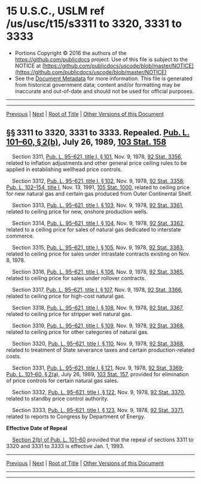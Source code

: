 ---
---

# 15 U.S.C., USLM ref /us/usc/t15/s3311 to 3320, 3331 to 3333

* Portions Copyright © 2016 the authors of the https://github.com/publicdocs project.
  Use of this file is subject to the NOTICE at [https://github.com/publicdocs/uscode/blob/master/NOTICE](https://github.com/publicdocs/uscode/blob/master/NOTICE)
* See the [Document Metadata](././../../../../..//README.md) for more information.
  This file is generated from historical government data; content and/or formatting may be inaccurate and out-of-date and should not be used for official purposes.

----------
----------

[Previous](./../../../../..//us/usc/t15/ch60/schI/m__us_usc_t15_ch60_schI.md) | [Next](./../../../../..//us/usc/t15/ch60/schII/m__us_usc_t15_ch60_schII.md) | [Root of Title](./../../../../../) | [Other Versions of this Document](https://publicdocs.github.io/go/links?ns=uslm&ref=%2Fus%2Fusc%2Ft15%2Fs3311+to+3320%2C+3331+to+3333)

## §§ 3311 to 3320, 3331 to 3333. Repealed. [Pub. L. 101–60, § 2(b)][/us/pl/101/60/s2/b], July 26, 1989, [103 Stat. 158][/us/stat/103/158]

    Section 3311, [Pub. L. 95–621, title I, § 101][/us/pl/95/621/s101], Nov. 9, 1978, [92 Stat. 3356][/us/stat/92/3356], related to inflation adjustments and other general price ceiling rules to be applied in establishing wellhead price controls.

    Section 3312, [Pub. L. 95–621, title I, § 102][/us/pl/95/621/s102], Nov. 9, 1978, [92 Stat. 3358][/us/stat/92/3358]; [Pub. L. 102–154, title I][/us/pl/102/154], Nov. 13, 1991, [105 Stat. 1000][/us/stat/105/1000], related to ceiling price for new natural gas and certain gas produced from Outer Continental Shelf.

    Section 3313, [Pub. L. 95–621, title I, § 103][/us/pl/95/621/s103], Nov. 9, 1978, [92 Stat. 3361][/us/stat/92/3361], related to ceiling price for new, onshore production wells.

    Section 3314, [Pub. L. 95–621, title I, § 104][/us/pl/95/621/s104], Nov. 9, 1978, [92 Stat. 3362][/us/stat/92/3362], related to a ceiling price for sales of natural gas dedicated to interstate commerce.

    Section 3315, [Pub. L. 95–621, title I, § 105][/us/pl/95/621/s105], Nov. 9, 1978, [92 Stat. 3363][/us/stat/92/3363], related to ceiling price for sales under intrastate contracts existing on Nov. 8, 1978.

    Section 3316, [Pub. L. 95–621, title I, § 106][/us/pl/95/621/s106], Nov. 9, 1978, [92 Stat. 3365][/us/stat/92/3365], related to ceiling price for sales under rollover contracts.

    Section 3317, [Pub. L. 95–621, title I, § 107][/us/pl/95/621/s107], Nov. 9, 1978, [92 Stat. 3366][/us/stat/92/3366], related to ceiling price for high-cost natural gas.

    Section 3318, [Pub. L. 95–621, title I, § 108][/us/pl/95/621/s108], Nov. 9, 1978, [92 Stat. 3367][/us/stat/92/3367], related to ceiling price for stripper well natural gas.

    Section 3319, [Pub. L. 95–621, title I, § 109][/us/pl/95/621/s109], Nov. 9, 1978, [92 Stat. 3368][/us/stat/92/3368], related to ceiling price for other categories of natural gas.

    Section 3320, [Pub. L. 95–621, title I, § 110][/us/pl/95/621/s110], Nov. 9, 1978, [92 Stat. 3368][/us/stat/92/3368], related to treatment of State severance taxes and certain production-related costs.

    Section 3331, [Pub. L. 95–621, title I, § 121][/us/pl/95/621/s121], Nov. 9, 1978, [92 Stat. 3369][/us/stat/92/3369]; [Pub. L. 101–60, § 2(a)][/us/pl/101/60/s2/a], July 26, 1989, [103 Stat. 157][/us/stat/103/157], provided for elimination of price controls for certain natural gas sales.

    Section 3332, [Pub. L. 95–621, title I, § 122][/us/pl/95/621/s122], Nov. 9, 1978, [92 Stat. 3370][/us/stat/92/3370], related to standby price control authority.

    Section 3333, [Pub. L. 95–621, title I, § 123][/us/pl/95/621/s123], Nov. 9, 1978, [92 Stat. 3371][/us/stat/92/3371], related to reports to Congress by Department of Energy.

 __Effective Date of Repeal__ 

    [Section 2(b) of Pub. L. 101–60][/us/pl/101/60/s2/b] provided that the repeal of sections 3311 to 3320 and 3331 to 3333 is effective Jan. 1, 1993.

----------

[Previous](./../../../../..//us/usc/t15/ch60/schI/m__us_usc_t15_ch60_schI.md) | [Next](./../../../../..//us/usc/t15/ch60/schII/m__us_usc_t15_ch60_schII.md) | [Root of Title](./../../../../../) | [Other Versions of this Document](https://publicdocs.github.io/go/links?ns=uslm&ref=%2Fus%2Fusc%2Ft15%2Fs3311+to+3320%2C+3331+to+3333)

----------
----------

[/us/pl/101/60/s2/b]: https://publicdocs.github.io/go/links?ns=uslm&ref=%2Fus%2Fpl%2F101%2F60%2Fs2%2Fb
[/us/stat/103/158]: https://publicdocs.github.io/go/links?ns=uslm&ref=%2Fus%2Fstat%2F103%2F158
[/us/pl/95/621/s101]: https://publicdocs.github.io/go/links?ns=uslm&ref=%2Fus%2Fpl%2F95%2F621%2Fs101
[/us/stat/92/3356]: https://publicdocs.github.io/go/links?ns=uslm&ref=%2Fus%2Fstat%2F92%2F3356
[/us/pl/95/621/s102]: https://publicdocs.github.io/go/links?ns=uslm&ref=%2Fus%2Fpl%2F95%2F621%2Fs102
[/us/stat/92/3358]: https://publicdocs.github.io/go/links?ns=uslm&ref=%2Fus%2Fstat%2F92%2F3358
[/us/pl/102/154]: https://publicdocs.github.io/go/links?ns=uslm&ref=%2Fus%2Fpl%2F102%2F154
[/us/stat/105/1000]: https://publicdocs.github.io/go/links?ns=uslm&ref=%2Fus%2Fstat%2F105%2F1000
[/us/pl/95/621/s103]: https://publicdocs.github.io/go/links?ns=uslm&ref=%2Fus%2Fpl%2F95%2F621%2Fs103
[/us/stat/92/3361]: https://publicdocs.github.io/go/links?ns=uslm&ref=%2Fus%2Fstat%2F92%2F3361
[/us/pl/95/621/s104]: https://publicdocs.github.io/go/links?ns=uslm&ref=%2Fus%2Fpl%2F95%2F621%2Fs104
[/us/stat/92/3362]: https://publicdocs.github.io/go/links?ns=uslm&ref=%2Fus%2Fstat%2F92%2F3362
[/us/pl/95/621/s105]: https://publicdocs.github.io/go/links?ns=uslm&ref=%2Fus%2Fpl%2F95%2F621%2Fs105
[/us/stat/92/3363]: https://publicdocs.github.io/go/links?ns=uslm&ref=%2Fus%2Fstat%2F92%2F3363
[/us/pl/95/621/s106]: https://publicdocs.github.io/go/links?ns=uslm&ref=%2Fus%2Fpl%2F95%2F621%2Fs106
[/us/stat/92/3365]: https://publicdocs.github.io/go/links?ns=uslm&ref=%2Fus%2Fstat%2F92%2F3365
[/us/pl/95/621/s107]: https://publicdocs.github.io/go/links?ns=uslm&ref=%2Fus%2Fpl%2F95%2F621%2Fs107
[/us/stat/92/3366]: https://publicdocs.github.io/go/links?ns=uslm&ref=%2Fus%2Fstat%2F92%2F3366
[/us/pl/95/621/s108]: https://publicdocs.github.io/go/links?ns=uslm&ref=%2Fus%2Fpl%2F95%2F621%2Fs108
[/us/stat/92/3367]: https://publicdocs.github.io/go/links?ns=uslm&ref=%2Fus%2Fstat%2F92%2F3367
[/us/pl/95/621/s109]: https://publicdocs.github.io/go/links?ns=uslm&ref=%2Fus%2Fpl%2F95%2F621%2Fs109
[/us/stat/92/3368]: https://publicdocs.github.io/go/links?ns=uslm&ref=%2Fus%2Fstat%2F92%2F3368
[/us/pl/95/621/s110]: https://publicdocs.github.io/go/links?ns=uslm&ref=%2Fus%2Fpl%2F95%2F621%2Fs110
[/us/stat/92/3368]: https://publicdocs.github.io/go/links?ns=uslm&ref=%2Fus%2Fstat%2F92%2F3368
[/us/pl/95/621/s121]: https://publicdocs.github.io/go/links?ns=uslm&ref=%2Fus%2Fpl%2F95%2F621%2Fs121
[/us/stat/92/3369]: https://publicdocs.github.io/go/links?ns=uslm&ref=%2Fus%2Fstat%2F92%2F3369
[/us/pl/101/60/s2/a]: https://publicdocs.github.io/go/links?ns=uslm&ref=%2Fus%2Fpl%2F101%2F60%2Fs2%2Fa
[/us/stat/103/157]: https://publicdocs.github.io/go/links?ns=uslm&ref=%2Fus%2Fstat%2F103%2F157
[/us/pl/95/621/s122]: https://publicdocs.github.io/go/links?ns=uslm&ref=%2Fus%2Fpl%2F95%2F621%2Fs122
[/us/stat/92/3370]: https://publicdocs.github.io/go/links?ns=uslm&ref=%2Fus%2Fstat%2F92%2F3370
[/us/pl/95/621/s123]: https://publicdocs.github.io/go/links?ns=uslm&ref=%2Fus%2Fpl%2F95%2F621%2Fs123
[/us/stat/92/3371]: https://publicdocs.github.io/go/links?ns=uslm&ref=%2Fus%2Fstat%2F92%2F3371
[/us/pl/101/60/s2/b]: https://publicdocs.github.io/go/links?ns=uslm&ref=%2Fus%2Fpl%2F101%2F60%2Fs2%2Fb


